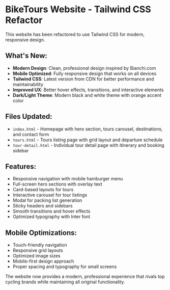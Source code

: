 # BikeTours Website - Tailwind CSS Refactor

This website has been refactored to use Tailwind CSS for modern, responsive design.

## What's New:
- **Modern Design**: Clean, professional design inspired by Bianchi.com
- **Mobile Optimized**: Fully responsive design that works on all devices
- **Tailwind CSS**: Latest version from CDN for better performance and maintainability
- **Improved UX**: Better hover effects, transitions, and interactive elements
- **Dark/Light Theme**: Modern black and white theme with orange accent color

## Files Updated:
- `index.html` - Homepage with hero section, tours carousel, destinations, and contact form
- `tours.html` - Tours listing page with grid layout and departure schedule
- `tour-detail.html` - Individual tour detail page with itinerary and booking sidebar

## Features:
- Responsive navigation with mobile hamburger menu
- Full-screen hero sections with overlay text
- Card-based layouts for tours
- Interactive carousel for tour listings
- Modal for packing list generation
- Sticky headers and sidebars
- Smooth transitions and hover effects
- Optimized typography with Inter font

## Mobile Optimizations:
- Touch-friendly navigation
- Responsive grid layouts
- Optimized image sizes
- Mobile-first design approach
- Proper spacing and typography for small screens

The website now provides a modern, professional experience that rivals top cycling brands while maintaining all original functionality.
